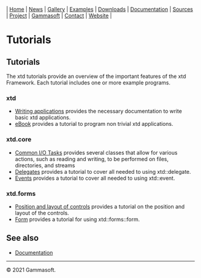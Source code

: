 | [Home](home.md) | [News](news.md) | [Gallery](gallery.md) | [Examples](examples.md) | [Downloads](downloads.md) | [Documentation](documentation.md) | [Sources](https://github.com/gammasoft71/xtd) | [Project](https://sourceforge.net/projects/xtdpro/) | [Gammasoft](gammasoft.md)  | [Contact](contact.md) | [Website](https://gammasoft71.wixsite.com/xtdpro) |

# Tutorials

## Tutorials

The xtd tutorials provide an overview of the important features of the xtd Framework. Each tutorial includes one or more example programs. 

### xtd

* [Writing applications](tutorial_writing_applications.md) provides the necessary documentation to write basic xtd applications.
* [eBook](tutorial_ebook.md) provides a tutorial to program non trivial xtd applications.

### xtd.core

* [Common I/O Tasks](tutorial_common_io_tasks.md) provides several classes that allow for various actions, such as reading and writing, to be performed on files, directories, and streams
* [Delegates](tutorial_delegates.md) provides a tutorial to cover all needed to using xtd::delegate.
* [Events](tutorial_events.md) provides a tutorial to cover all needed to using xtd::event.

### xtd.forms

* [Position and layout of controls](tutorial_position_and_layout_of_controls.md) provides a tutorial on the position and layout of the controls.
* [Form](tutorial_form.md) provides a tutorial for using xtd::forms::form.

## See also

* [Documentation](documentation.md)

______________________________________________________________________________________________

© 2021 Gammasoft.
